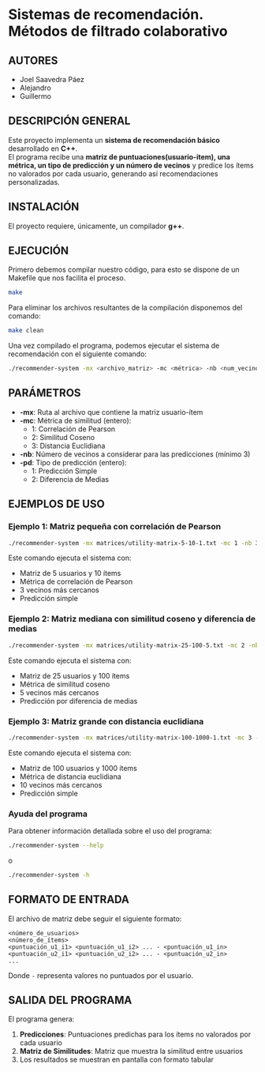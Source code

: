 # Sistemas de recomendación. Métodos de filtrado colaborativo
## AUTORES  
- Joel Saavedra Páez
- Alejandro
- Guillermo
## DESCRIPCIÓN GENERAL
Este proyecto implementa un **sistema de recomendación básico** desarrollado en **C++**.  
El programa recibe una **matriz de puntuaciones(usuario-item), una métrica, un tipo de predicción y un número de vecinos** y predice los ítems no valorados por cada usuario, generando así recomendaciones personalizadas.
## INSTALACIÓN
El proyecto requiere, únicamente, un compilador **g++**.
## EJECUCIÓN
Primero debemos compilar nuestro código, para esto se dispone de un Makefile que nos facilita el proceso.
```bash
make
```
Para eliminar los archivos resultantes de la compilación disponemos del comando:
```bash
make clean
```
Una vez compilado el programa, podemos ejecutar el sistema de recomendación con el siguiente comando:
```bash
./recommender-system -mx <archivo_matriz> -mc <métrica> -nb <num_vecinos> -pd <tipo_predicción>
```

## PARÁMETROS
- **-mx**: Ruta al archivo que contiene la matriz usuario-ítem
- **-mc**: Métrica de similitud (entero):
  - 1: Correlación de Pearson
  - 2: Similitud Coseno
  - 3: Distancia Euclidiana
- **-nb**: Número de vecinos a considerar para las predicciones (mínimo 3)
- **-pd**: Tipo de predicción (entero):
  - 1: Predicción Simple
  - 2: Diferencia de Medias

## EJEMPLOS DE USO

### Ejemplo 1: Matriz pequeña con correlación de Pearson
```bash
./recommender-system -mx matrices/utility-matrix-5-10-1.txt -mc 1 -nb 3 -pd 1
```
Este comando ejecuta el sistema con:
- Matriz de 5 usuarios y 10 ítems
- Métrica de correlación de Pearson
- 3 vecinos más cercanos
- Predicción simple

### Ejemplo 2: Matriz mediana con similitud coseno y diferencia de medias
```bash
./recommender-system -mx matrices/utility-matrix-25-100-5.txt -mc 2 -nb 5 -pd 2
```
Este comando ejecuta el sistema con:
- Matriz de 25 usuarios y 100 ítems
- Métrica de similitud coseno
- 5 vecinos más cercanos
- Predicción por diferencia de medias

### Ejemplo 3: Matriz grande con distancia euclidiana
```bash
./recommender-system -mx matrices/utility-matrix-100-1000-1.txt -mc 3 -nb 10 -pd 1
```
Este comando ejecuta el sistema con:
- Matriz de 100 usuarios y 1000 ítems
- Métrica de distancia euclidiana
- 10 vecinos más cercanos
- Predicción simple

### Ayuda del programa
Para obtener información detallada sobre el uso del programa:
```bash
./recommender-system --help
```
o
```bash
./recommender-system -h
```

## FORMATO DE ENTRADA
El archivo de matriz debe seguir el siguiente formato:
```
<número_de_usuarios>
<número_de_ítems>
<puntuación_u1_i1> <puntuación_u1_i2> ... - <puntuación_u1_in>
<puntuación_u2_i1> <puntuación_u2_i2> ... - <puntuación_u2_in>
...
```
Donde `-` representa valores no puntuados por el usuario.

## SALIDA DEL PROGRAMA
El programa genera:
1. **Predicciones**: Puntuaciones predichas para los ítems no valorados por cada usuario
2. **Matriz de Similitudes**: Matriz que muestra la similitud entre usuarios
3. Los resultados se muestran en pantalla con formato tabular